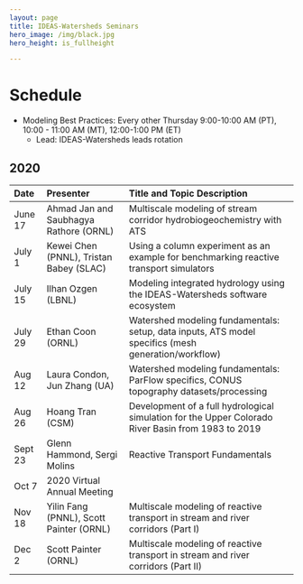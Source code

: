 ```yaml
---
layout: page
title: IDEAS-Watersheds Seminars
hero_image: /img/black.jpg
hero_height: is_fullheight

---
```


# Schedule
* Modeling Best Practices: Every other Thursday 9:00-10:00 AM (PT), 10:00 - 11:00 AM (MT), 12:00-1:00 PM (ET)
  - Lead:  IDEAS-Watersheds leads rotation

## 2020

| Date     |  Presenter                             | Title and Topic Description                    |
|:---------|:---------------------------------------|:-----------------------------------------------|
| June 17  |Ahmad Jan and Saubhagya Rathore (ORNL)  | Multiscale modeling of stream corridor hydrobiogeochemistry with ATS | 
| July 1   |Kewei Chen (PNNL), Tristan Babey (SLAC) | Using a column experiment as an example for benchmarking reactive transport simulators |
| July 15  |Ilhan Ozgen (LBNL)                      | Modeling integrated hydrology using the IDEAS-Watersheds software ecosystem |
| July 29  | Ethan Coon (ORNL)                      | Watershed modeling fundamentals: setup, data inputs, ATS model specifics (mesh generation/workflow) |
| Aug 12   | Laura Condon, Jun Zhang (UA)           | Watershed modeling fundamentals: ParFlow specifics, CONUS topography datasets/processing |
| Aug 26   | Hoang Tran (CSM)                       | Development of a full hydrological simulation for the Upper Colorado River Basin from 1983 to 2019 |
| Sept 23  | Glenn Hammond, Sergi Molins            | Reactive Transport Fundamentals |
| Oct 7    | 2020 Virtual Annual Meeting            | |
| Nov 18   |  Yilin Fang (PNNL), Scott Painter (ORNL) | Multiscale modeling of reactive transport in stream and river corridors (Part I) |
| Dec 2    | Scott Painter (ORNL)                   | Multiscale modeling of reactive transport in stream and river corridors (Part II) |




